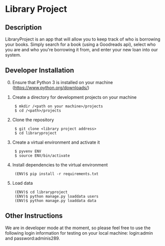 Library Project
======

Description
----------------------
LibraryProject is an app that will allow you to keep track of who is borrowing your books.  Simply search for a book (using a Goodreads api), select who you are and who you're borrowing it from, and enter your new loan into our system.


Developer Installation
----------------------

0. Ensure that Python 3 is installed on your machine (https://www.python.org/downloads/)

1. Create a directory for development projects on your machine

        $ mkdir /<path on your machine>/projects
        $ cd /<path>/projects

2. Clone the repository

        $ git clone <library project address>
        $ cd libraryproject

3. Create a virtual environment and activate it

        $ pyvenv ENV
        $ source ENV/bin/activate

4. Install dependencies to the virtual environment

        (ENV)$ pip install -r requirements.txt
        
5. Load data

        (ENV)$ cd libraryproject
        (ENV)$ python manage.py loaddata users
        (ENV)$ python manage.py loaddata data
        
Other Instructions
----------------------

We are in developer mode at the moment, so please feel free to use the following login information for testing on your local machine:  login:admin and password:adminis289. 
